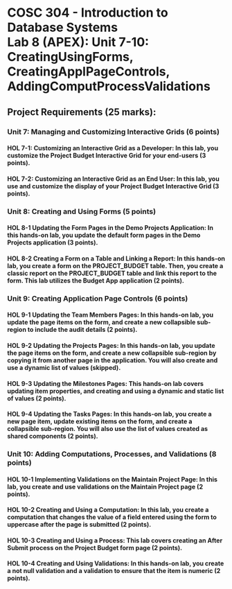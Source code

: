 # COSC 304 - Introduction to Database Systems<br>Lab 8 (APEX): Unit 7-10: CreatingUsingForms, CreatingApplPageControls, AddingComputProcessValidations


## Project Requirements (25 marks):

### Unit 7: Managing and Customizing Interactive Grids (6 points)

#### HOL 7-1: Customizing an Interactive Grid as a Developer: In this lab, you customize the Project Budget Interactive Grid for your end-users (3 points).#### HOL 7-2: Customizing an Interactive Grid as an End User: In this lab, you use and customize the display of your Project Budget Interactive Grid (3 points).
### Unit 8: Creating and Using Forms (5 points)

#### HOL 8-1 Updating the Form Pages in the Demo Projects Application: In this hands-on lab, you update the default form pages in the Demo Projects application (3 points).#### HOL 8-2 Creating a Form on a Table and Linking a Report: In this hands-on lab, you create a form on the PROJECT_BUDGET table. Then, you create a classic report on the PROJECT_BUDGET table and link this report to the form. This lab utilizes the Budget App application (2 points).

### Unit 9: Creating Application Page Controls (6 points)

#### HOL 9-1 Updating the Team Members Pages: In this hands-on lab, you update the page items on the form, and create a new collapsible sub-region to include the audit details (2 points).#### HOL 9-2 Updating the Projects Pages: In this hands-on lab, you update the page items on the form, and create a new collapsible sub-region by copying it from another page in the application. You will also create and use a dynamic list of values (skipped).#### HOL 9-3 Updating the Milestones Pages: This hands-on lab covers updating item properties, and creating and using a dynamic and static list of values (2 points).#### HOL 9-4 Updating the Tasks Pages: In this hands-on lab, you create a new page item, update existing items on the form, and create a collapsible sub-region. You will also use the list of values created as shared components (2 points).


### Unit 10: Adding Computations, Processes, and Validations (8 points)

#### HOL 10-1 Implementing Validations on the Maintain Project Page: In this lab, you create and use validations on the Maintain Project page (2 points).#### HOL 10-2 Creating and Using a Computation: In this lab, you create a computation that changes the value of a field entered using the form to uppercase after the page is submitted (2 points).#### HOL 10-3 Creating and Using a Process: This lab covers creating an After Submit process on the Project Budget form page (2 points).#### HOL 10-4 Creating and Using Validations: In this hands-on lab, you create a not null validation and a validation to ensure that the item is numeric (2 points).